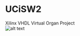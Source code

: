# UCiSW2
Xilinx VHDL Virtual Organ Project  <br/>
![alt text](https://img.abcelectronique.com/synthetiseur/59087265530082/clavia-c2d-combo-organ.jpg)
